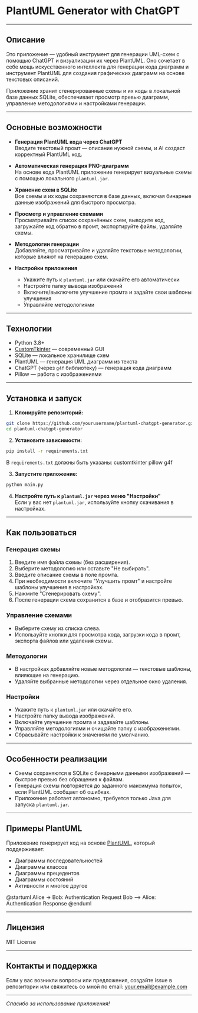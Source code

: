 # PlantUML Generator with ChatGPT

---

## Описание

Это приложение — удобный инструмент для генерации UML-схем с помощью ChatGPT и визуализации их через PlantUML. Оно сочетает в себе мощь искусственного интеллекта для генерации кода диаграмм и инструмент PlantUML для создания графических диаграмм на основе текстовых описаний.

Приложение хранит сгенерированные схемы и их коды в локальной базе данных SQLite, обеспечивает просмотр превью диаграмм, управление методологиями и настройками генерации.

---

## Основные возможности

- **Генерация PlantUML кода через ChatGPT**  
  Вводите текстовый промт — описание нужной схемы, и AI создаст корректный PlantUML код.

- **Автоматическая генерация PNG-диаграмм**  
  На основе кода PlantUML приложение генерирует визуальные схемы с помощью локального `plantuml.jar`.

- **Хранение схем в SQLite**  
  Все схемы и их коды сохраняются в базе данных, включая бинарные данные изображений для быстрого просмотра.

- **Просмотр и управление схемами**  
  Просматривайте список сохранённых схем, выводите код, загружайте код обратно в промт, экспортируйте файлы, удаляйте схемы.

- **Методологии генерации**  
  Добавляйте, просматривайте и удаляйте текстовые методологии, которые влияют на генерацию схем.

- **Настройки приложения**  
  - Укажите путь к `plantuml.jar` или скачайте его автоматически  
  - Настройте папку вывода изображений  
  - Включите/выключите улучшение промта и задайте свои шаблоны улучшения
  - Управляйте методологиями

---

## Технологии

- Python 3.8+
- [CustomTkinter](https://github.com/TomSchimansky/CustomTkinter) — современный GUI
- SQLite — локальное хранилище схем
- PlantUML — генерация UML диаграмм из текста
- ChatGPT (через `g4f` библиотеку) — генерация кода диаграмм
- Pillow — работа с изображениями

---

## Установка и запуск

1. **Клонируйте репозиторий:**

```sh
git clone https://github.com/yourusername/plantuml-chatgpt-generator.git
cd plantuml-chatgpt-generator
```

2. **Установите зависимости:**

```sh
pip install -r requirements.txt
```

В `requirements.txt` должны быть указаны:
customtkinter
pillow
g4f

3. **Запустите приложение:**

```sh
python main.py
```

4. **Настройте путь к `plantuml.jar` через меню "Настройки"**  
Если у вас нет `plantuml.jar`, используйте кнопку скачивания в настройках.

---

## Как пользоваться

### Генерация схемы

1. Введите имя файла схемы (без расширения).
2. Выберите методологию или оставьте "Не выбирать".
3. Введите описание схемы в поле промта.
4. При необходимости включите "Улучшить промт" и настройте шаблоны улучшения в настройках.
5. Нажмите "Сгенерировать схему".
6. После генерации схема сохранится в базе и отобразится превью.

### Управление схемами

- Выберите схему из списка слева.
- Используйте кнопки для просмотра кода, загрузки кода в промт, экспорта файлов или удаления схемы.

### Методологии

- В настройках добавляйте новые методологии — текстовые шаблоны, влияющие на генерацию.
- Удаляйте выбранные методологии через отдельное окно удаления.

### Настройки

- Укажите путь к `plantuml.jar` или скачайте его.
- Настройте папку вывода изображений.
- Включайте улучшение промта и задавайте шаблоны.
- Управляйте методологиями и очищайте папку с изображениями.
- Сбрасывайте настройки к значениям по умолчанию.

---

## Особенности реализации

- Схемы сохраняются в SQLite с бинарными данными изображений — быстрое превью без обращения к файлам.
- Генерация схемы повторяется до заданного максимума попыток, если PlantUML сообщает об ошибках.
- Приложение работает автономно, требуется только Java для запуска `plantuml.jar`.

---

## Примеры PlantUML

Приложение генерирует код на основе [PlantUML](https://plantuml.com), который поддерживает:

- Диаграммы последовательностей
- Диаграммы классов
- Диаграммы прецедентов
- Диаграммы состояний
- Активности и многое другое

@startuml
Alice -> Bob: Authentication Request
Bob --> Alice: Authentication Response
@enduml


---

## Лицензия

MIT License

---

## Контакты и поддержка

Если у вас возникли вопросы или предложения, создайте issue в репозитории или свяжитесь со мной по email: your.email@example.com

---

*Спасибо за использование приложения!*
